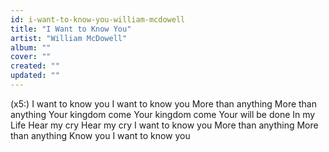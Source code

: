 ```yaml
---
id: i-want-to-know-you-william-mcdowell
title: "I Want to Know You"
artist: "William McDowell"
album: ""
cover: ""
created: ""
updated: ""
---
```


(x5:)
I want to know you
I want to know you
More than anything
More than anything
Your kingdom come
Your kingdom come
Your will be done
In my Life
Hear my cry
Hear my cry
I want to know you
More than anything
More than anything
Know you
I want to know you